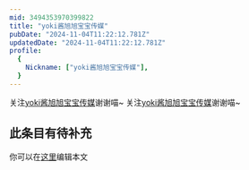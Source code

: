 ```yaml
---
mid: 3494353970399822
title: "yoki酱旭旭宝宝传媒"
pubDate: "2024-11-04T11:22:12.781Z"
updatedDate: "2024-11-04T11:22:12.781Z"
profile:
  {
    Nickname: ["yoki酱旭旭宝宝传媒"],
  }
---
```


关注[yoki酱旭旭宝宝传媒](https://space.bilibili.com/3494353970399822)谢谢喵~ 关注[yoki酱旭旭宝宝传媒](https://space.bilibili.com/3494353970399822)谢谢喵~

## 此条目有待补充
你可以在[这里](https://github.com/Yuhanawa/VTuber.ICU-Content/edit/master/v/yoki酱旭旭宝宝传媒/index.md)编辑本文
